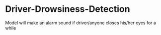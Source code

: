 # Driver-Drowsiness-Detection
Model will make an alarm sound if driver/anyone closes his/her eyes for a while
